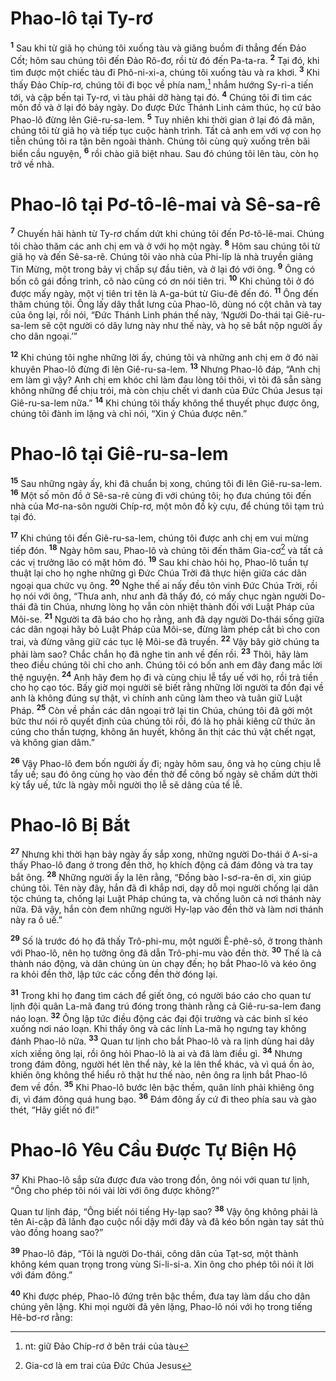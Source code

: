 # Phao-lô tại Ty-rơ
<sup><b>1</b></sup> Sau khi từ giã họ chúng tôi xuống tàu và giăng buồm đi thẳng đến Đảo Cốt; hôm sau chúng tôi đến Đảo Rô-đơ, rồi từ đó đến Pa-ta-ra. <sup><b>2</b></sup> Tại đó, khi tìm được một chiếc tàu đi Phô-ni-xi-a, chúng tôi xuống tàu và ra khơi. <sup><b>3</b></sup> Khi thấy Đảo Chíp-rơ, chúng tôi đi bọc về phía nam,[^1-0f1c312d-d490-4245-9aae-04c508ef124b] nhắm hướng Sy-ri-a tiến tới, và cập bến tại Ty-rơ, vì tàu phải dỡ hàng tại đó. <sup><b>4</b></sup> Chúng tôi đi tìm các môn đồ và ở lại đó bảy ngày. Do được Đức Thánh Linh cảm thúc, họ cứ bảo Phao-lô đừng lên Giê-ru-sa-lem. <sup><b>5</b></sup> Tuy nhiên khi thời gian ở lại đó đã mãn, chúng tôi từ giã họ và tiếp tục cuộc hành trình. Tất cả anh em với vợ con họ tiễn chúng tôi ra tận bên ngoài thành. Chúng tôi cùng quỳ xuống trên bãi biển cầu nguyện, <sup><b>6</b></sup> rồi chào giã biệt nhau. Sau đó chúng tôi lên tàu, còn họ trở về nhà.

# Phao-lô tại Pơ-tô-lê-mai và Sê-sa-rê
<sup><b>7</b></sup> Chuyến hải hành từ Ty-rơ chấm dứt khi chúng tôi đến Pơ-tô-lê-mai. Chúng tôi chào thăm các anh chị em và ở với họ một ngày. <sup><b>8</b></sup> Hôm sau chúng tôi từ giã họ và đến Sê-sa-rê. Chúng tôi vào nhà của Phi-líp là nhà truyền giảng Tin Mừng, một trong bảy vị chấp sự đầu tiên, và ở lại đó với ông. <sup><b>9</b></sup> Ông có bốn cô gái đồng trinh, cô nào cũng có ơn nói tiên tri. <sup><b>10</b></sup> Khi chúng tôi ở đó được mấy ngày, một vị tiên tri tên là A-ga-bút từ Giu-đê đến đó. <sup><b>11</b></sup> Ông đến thăm chúng tôi. Ông lấy dây thắt lưng của Phao-lô, dùng nó cột chân và tay của ông lại, rồi nói, “Đức Thánh Linh phán thế này, ‘Người Do-thái tại Giê-ru-sa-lem sẽ cột người có dây lưng này như thế này, và họ sẽ bắt nộp người ấy cho dân ngoại.’”

<sup><b>12</b></sup> Khi chúng tôi nghe những lời ấy, chúng tôi và những anh chị em ở đó nài khuyên Phao-lô đừng đi lên Giê-ru-sa-lem. <sup><b>13</b></sup> Nhưng Phao-lô đáp, “Anh chị em làm gì vậy? Anh chị em khóc chỉ làm đau lòng tôi thôi, vì tôi đã sẵn sàng không những để chịu trói, mà còn chịu chết vì danh của Đức Chúa Jesus tại Giê-ru-sa-lem nữa.” <sup><b>14</b></sup> Khi chúng tôi thấy không thể thuyết phục được ông, chúng tôi đành im lặng và chỉ nói, “Xin ý Chúa được nên.”

# Phao-lô tại Giê-ru-sa-lem
<sup><b>15</b></sup> Sau những ngày ấy, khi đã chuẩn bị xong, chúng tôi đi lên Giê-ru-sa-lem. <sup><b>16</b></sup> Một số môn đồ ở Sê-sa-rê cùng đi với chúng tôi; họ đưa chúng tôi đến nhà của Mơ-na-sôn người Chíp-rơ, một môn đồ kỳ cựu, để chúng tôi tạm trú tại đó.

<sup><b>17</b></sup> Khi chúng tôi đến Giê-ru-sa-lem, chúng tôi được anh chị em vui mừng tiếp đón. <sup><b>18</b></sup> Ngày hôm sau, Phao-lô và chúng tôi đến thăm Gia-cơ[^2-0f1c312d-d490-4245-9aae-04c508ef124b] và tất cả các vị trưởng lão có mặt hôm đó. <sup><b>19</b></sup> Sau khi chào hỏi họ, Phao-lô tuần tự thuật lại cho họ nghe những gì Đức Chúa Trời đã thực hiện giữa các dân ngoại qua chức vụ ông. <sup><b>20</b></sup> Nghe thế ai nấy đều tôn vinh Đức Chúa Trời, rồi họ nói với ông, “Thưa anh, như anh đã thấy đó, có mấy chục ngàn người Do-thái đã tin Chúa, nhưng lòng họ vẫn còn nhiệt thành đối với Luật Pháp của Môi-se. <sup><b>21</b></sup> Người ta đã báo cho họ rằng, anh đã dạy người Do-thái sống giữa các dân ngoại hãy bỏ Luật Pháp của Môi-se, đừng làm phép cắt bì cho con trai, và đừng vâng giữ các tục lệ Môi-se đã truyền. <sup><b>22</b></sup> Vậy bây giờ chúng ta phải làm sao? Chắc chắn họ đã nghe tin anh về đến rồi. <sup><b>23</b></sup> Thôi, hãy làm theo điều chúng tôi chỉ cho anh. Chúng tôi có bốn anh em đây đang mắc lời thệ nguyện. <sup><b>24</b></sup> Anh hãy đem họ đi và cùng chịu lễ tẩy uế với họ, rồi trả tiền cho họ cạo tóc. Bấy giờ mọi người sẽ biết rằng những lời người ta đồn đại về anh là không đúng sự thật, vì chính anh cũng làm theo và tuân giữ Luật Pháp. <sup><b>25</b></sup> Còn về phần các dân ngoại trở lại tin Chúa, chúng tôi đã gởi một bức thư nói rõ quyết định của chúng tôi rồi, đó là họ phải kiêng cữ thức ăn cúng cho thần tượng, không ăn huyết, không ăn thịt các thú vật chết ngạt, và không gian dâm.”

<sup><b>26</b></sup> Vậy Phao-lô đem bốn người ấy đi; ngày hôm sau, ông và họ cùng chịu lễ tẩy uế; sau đó ông cùng họ vào đền thờ để công bố ngày sẽ chấm dứt thời kỳ tẩy uế, tức là ngày mỗi người thọ lễ sẽ dâng của tế lễ.

# Phao-lô Bị Bắt
<sup><b>27</b></sup> Nhưng khi thời hạn bảy ngày ấy sắp xong, những người Do-thái ở A-si-a thấy Phao-lô đang ở trong đền thờ, họ khích động cả đám đông và tra tay bắt ông. <sup><b>28</b></sup> Những người ấy la lên rằng, “Đồng bào I-sơ-ra-ên ơi, xin giúp chúng tôi. Tên này đây, hắn đã đi khắp nơi, dạy dỗ mọi người chống lại dân tộc chúng ta, chống lại Luật Pháp chúng ta, và chống luôn cả nơi thánh này nữa. Đã vậy, hắn còn đem những người Hy-lạp vào đền thờ và làm nơi thánh này ra ô uế.”

<sup><b>29</b></sup> Số là trước đó họ đã thấy Trô-phi-mu, một người Ê-phê-sô, ở trong thành với Phao-lô, nên họ tưởng ông đã dẫn Trô-phi-mu vào đền thờ. <sup><b>30</b></sup> Thế là cả thành náo động, và dân chúng ùn ùn chạy đến; họ bắt Phao-lô và kéo ông ra khỏi đền thờ, lập tức các cổng đền thờ đóng lại.

<sup><b>31</b></sup> Trong khi họ đang tìm cách để giết ông, có người báo cáo cho quan tư lịnh đội quân La-mã đang trú đóng trong thành rằng cả Giê-ru-sa-lem đang náo loạn. <sup><b>32</b></sup> Ông lập tức điều động các đại đội trưởng và các binh sĩ kéo xuống nơi náo loạn. Khi thấy ông và các lính La-mã họ ngưng tay không đánh Phao-lô nữa. <sup><b>33</b></sup> Quan tư lịnh cho bắt Phao-lô và ra lịnh dùng hai dây xích xiềng ông lại, rồi ông hỏi Phao-lô là ai và đã làm điều gì. <sup><b>34</b></sup> Nhưng trong đám đông, người hét lên thể này, kẻ la lên thể khác, và vì quá ồn ào, khiến ông không thể hiểu rõ thật hư thế nào, nên ông ra lịnh bắt Phao-lô đem về đồn. <sup><b>35</b></sup> Khi Phao-lô bước lên bậc thềm, quân lính phải khiêng ông đi, vì đám đông quá hung bạo. <sup><b>36</b></sup> Đám đông ấy cứ đi theo phía sau và gào thét, “Hãy giết nó đi!”

# Phao-lô Yêu Cầu Được Tự Biện Hộ
<sup><b>37</b></sup> Khi Phao-lô sắp sửa được đưa vào trong đồn, ông nói với quan tư lịnh, “Ông cho phép tôi nói vài lời với ông được không?”

Quan tư lịnh đáp, “Ông biết nói tiếng Hy-lạp sao? <sup><b>38</b></sup> Vậy ông không phải là tên Ai-cập đã lãnh đạo cuộc nổi dậy mới đây và đã kéo bốn ngàn tay sát thủ vào đồng hoang sao?”

<sup><b>39</b></sup> Phao-lô đáp, “Tôi là người Do-thái, công dân của Tạt-sơ, một thành không kém quan trọng trong vùng Si-li-si-a. Xin ông cho phép tôi nói ít lời với đám đông.”

<sup><b>40</b></sup> Khi được phép, Phao-lô đứng trên bậc thềm, đưa tay làm dấu cho dân chúng yên lặng. Khi mọi người đã yên lặng, Phao-lô nói với họ trong tiếng Hê-bơ-rơ rằng:

[^1-0f1c312d-d490-4245-9aae-04c508ef124b]: nt: giữ Đảo Chíp-rơ ở bên trái của tàu
[^2-0f1c312d-d490-4245-9aae-04c508ef124b]: Gia-cơ là em trai của Đức Chúa Jesus